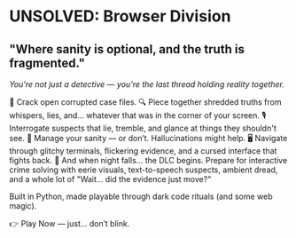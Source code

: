 # **UNSOLVED: Browser Division**
## "Where sanity is optional, and the truth is fragmented."

*You’re not just a detective — you’re the last thread holding reality together.*

📂 Crack open corrupted case files.
🔍 Piece together shredded truths from whispers, lies, and... whatever that was in the corner of your screen.
🎙️ Interrogate suspects that lie, tremble, and glance at things they shouldn't see.
🧠 Manage your sanity — or don’t. Hallucinations might help.
🖥️ Navigate through glitchy terminals, flickering evidence, and a cursed interface that fights back.
🌙 And when night falls… the DLC begins.
Prepare for interactive crime solving with eerie visuals, text-to-speech suspects, ambient dread, and a whole lot of "Wait... did the evidence just move?"

Built in Python, made playable through dark code rituals (and some web magic).

👉 Play Now — just… don’t blink.
